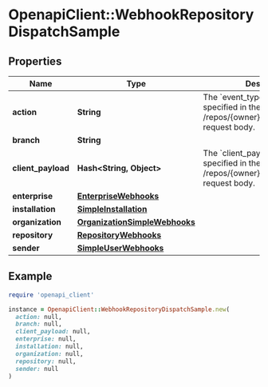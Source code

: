 # OpenapiClient::WebhookRepositoryDispatchSample

## Properties

| Name | Type | Description | Notes |
| ---- | ---- | ----------- | ----- |
| **action** | **String** | The &#x60;event_type&#x60; that was specified in the &#x60;POST /repos/{owner}/{repo}/dispatches&#x60; request body. |  |
| **branch** | **String** |  |  |
| **client_payload** | **Hash&lt;String, Object&gt;** | The &#x60;client_payload&#x60; that was specified in the &#x60;POST /repos/{owner}/{repo}/dispatches&#x60; request body. |  |
| **enterprise** | [**EnterpriseWebhooks**](EnterpriseWebhooks.md) |  | [optional] |
| **installation** | [**SimpleInstallation**](SimpleInstallation.md) |  |  |
| **organization** | [**OrganizationSimpleWebhooks**](OrganizationSimpleWebhooks.md) |  | [optional] |
| **repository** | [**RepositoryWebhooks**](RepositoryWebhooks.md) |  |  |
| **sender** | [**SimpleUserWebhooks**](SimpleUserWebhooks.md) |  |  |

## Example

```ruby
require 'openapi_client'

instance = OpenapiClient::WebhookRepositoryDispatchSample.new(
  action: null,
  branch: null,
  client_payload: null,
  enterprise: null,
  installation: null,
  organization: null,
  repository: null,
  sender: null
)
```

